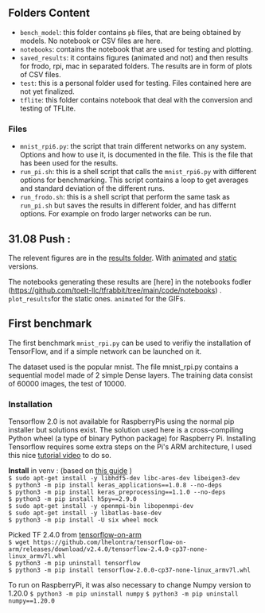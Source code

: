 ## Folders Content

- `bench_model`: this folder contains `pb` files, that are being obtained by models. No notebook or CSV files are here.
- `notebooks`: contains the notebook that are used for testing and plotting.
- `saved_results`: it contains figures (animated and not) and then results for frodo, rpi, mac in separated folders. The results are in form of plots of CSV files.
- `test`: this is a personal folder used for testing. Files contained here are not yet finalized.
- `tflite`: this folder contains notebook that deal with the conversion and testing of TFLite.

### Files

- `mnist_rpi6.py`: the script that train different networks on any system. Options and how to use it, is documented in the file. This is the file that has been used for the results.
- `run_pi.sh`: this is a shell script that calls the `mnist_rpi6.py` with different options for benchmarking. This script contains a loop to get averages and standard deviation of the different runs.
- `run_frodo.sh`: this is a shell script that perform the same task as `run_pi.sh` but saves the results in different folder, and has differnt options. For example on frodo larger networks can be run.


## 31.08 Push : 
The relevent figures are in the [results folder](https://github.com/toelt-llc/tfrabbit/tree/main/code/saved_results). 
With [animated](https://github.com/toelt-llc/tfrabbit/tree/main/code/saved_results/animated) and [static](https://github.com/toelt-llc/tfrabbit/tree/main/code/saved_results) versions. 

The notebooks generating these results are [here] in the notebooks fodler (https://github.com/toelt-llc/tfrabbit/tree/main/code/notebooks) . 
`plot_results`for the static ones. 
`animated` for the GIFs.

## First benchmark 
The first benchmark `mnist_rpi.py` can be used to verifiy the installation of TensorFlow, and if a simple network can be launched on it.

The dataset used is the popular mnist. The file mnist_rpi.py contains a sequential model made of 2 simple Dense layers. 
The training data consist of 60000 images, the test of 10000. 

### Installation 
Tensorflow 2.0 is not available for RaspberryPis using the normal pip installer but solutions exist. 
The solution used here is a cross-compiling Python wheel (a type of binary Python package) for Raspberry Pi. 
Installing Tensorflow requires some extra steps on the Pi's ARM architecture, I used this nice [tutorial video](https://www.youtube.com/watch?v=GNRg2P8Vqqs) to do so.

**Install** in venv : (based on [this guide](https://github.com/PINTO0309/Tensorflow-bin/#usage) )  
`$ sudo apt-get install -y libhdf5-dev libc-ares-dev libeigen3-dev`  
`$ python3 -m pip install keras_applications==1.0.8 --no-deps`  
`$ python3 -m pip install keras_preprocessing==1.1.0 --no-deps`  
`$ python3 -m pip install h5py==2.9.0`  
`$ sudo apt-get install -y openmpi-bin libopenmpi-dev`  
`$ sudo apt-get install -y libatlas-base-dev`  
`$ python3 -m pip install -U six wheel mock`  

Picked TF 2.4.0 from [tensorflow-on-arm](https://github.com/lhelontra/tensorflow-on-arm/releases)  
`$ wget https://github.com/lhelontra/tensorflow-on-arm/releases/download/v2.4.0/tensorflow-2.4.0-cp37-none-linux_armv7l.whl`  
`$ python3 -m pip uninstall tensorflow`  
`$ python3 -m pip install tensorflow-2.0.0-cp37-none-linux_armv7l.whl`  

To run on RaspberryPi, it was also necessary to change Numpy version to 1.20.0
`$ python3 -m pip uninstall numpy`
`$ python3 -m pip uninstall numpy==1.20.0`
